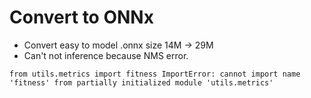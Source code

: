 # Convert to ONNx
+ Convert easy to model .onnx size 14M -> 29M
+ Can't not inference because NMS error.

`from utils.metrics import fitness
ImportError: cannot import name 'fitness' from partially initialized module 'utils.metrics'`